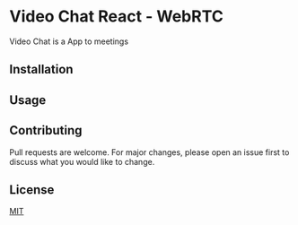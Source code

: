 # Video Chat React - WebRTC

Video Chat is a App to meetings

## Installation


## Usage



## Contributing

Pull requests are welcome. For major changes, please open an issue first
to discuss what you would like to change.

## License

[MIT](https://choosealicense.com/licenses/mit/)
